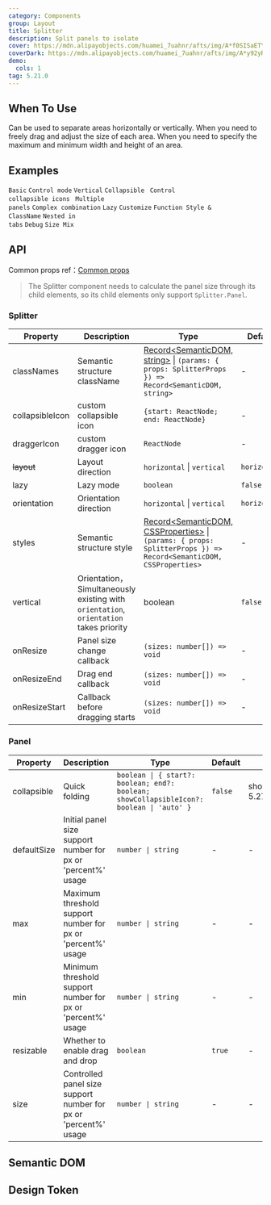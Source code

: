 ```yaml
---
category: Components
group: Layout
title: Splitter
description: Split panels to isolate
cover: https://mdn.alipayobjects.com/huamei_7uahnr/afts/img/A*f0SISaETY0wAAAAAAAAAAAAADrJ8AQ/original
coverDark: https://mdn.alipayobjects.com/huamei_7uahnr/afts/img/A*y92yRYhObU8AAAAAAAAAAAAADrJ8AQ/original
demo:
  cols: 1
tag: 5.21.0
---
```


## When To Use

Can be used to separate areas horizontally or vertically. When you need to freely drag and adjust the size of each area. When you need to specify the maximum and minimum width and height of an area.

## Examples

<!-- prettier-ignore -->
<code src="./demo/size.tsx">Basic</code>
<code src="./demo/control.tsx">Control mode</code>
<code src="./demo/vertical.tsx">Vertical</code>
<code src="./demo/collapsible.tsx">Collapsible</code>
<code src="./demo/collapsibleIcon.tsx" version="5.27.0">
  Control collapsible icons
</code>
<code src="./demo/multiple.tsx">Multiple panels</code>
<code src="./demo/group.tsx">Complex combination</code>
<code src="./demo/lazy.tsx" version="5.23.0">Lazy</code>
<code src="./demo/customize.tsx" version="6.0.0">Customize</code>
<code src="./demo/style-class.tsx" version="6.0.0">Function Style & ClassName</code>
<code src="./demo/nested-in-tabs.tsx" debug>Nested in tabs</code>
<code src="./demo/debug.tsx" debug>Debug</code>
<code src="./demo/size-mix.tsx" debug>Size Mix</code>

## API

Common props ref：[Common props](/docs/react/common-props)

> The Splitter component needs to calculate the panel size through its child elements, so its child elements only support `Splitter.Panel`.

### Splitter

| Property | Description | Type | Default | Version |
| --- | --- | --- | --- | --- |
| classNames | Semantic structure className | [Record<SemanticDOM, string>](#semantic-dom) \| `(params: { props: SplitterProps }) => Record<SemanticDOM, string>` | - | 6.0.0 |
| collapsibleIcon | custom collapsible icon | `{start: ReactNode; end: ReactNode}` | - | 6.0.0 |
| draggerIcon | custom dragger icon | `ReactNode` | - | 6.0.0 |
| ~~layout~~ | Layout direction | `horizontal` \| `vertical` | `horizontal` | - |
| lazy | Lazy mode | `boolean` | `false` | 5.23.0 |
| orientation | Orientation direction | `horizontal` \| `vertical` | `horizontal` |  |
| styles | Semantic structure style | [Record<SemanticDOM, CSSProperties>](#semantic-dom) \| `(params: { props: SplitterProps }) => Record<SemanticDOM, CSSProperties>` | - | 6.0.0 |
| vertical | Orientation，Simultaneously existing with `orientation`, `orientation` takes priority | boolean | `false` |  |
| onResize | Panel size change callback | `(sizes: number[]) => void` | - | - |
| onResizeEnd | Drag end callback | `(sizes: number[]) => void` | - | - |
| onResizeStart | Callback before dragging starts | `(sizes: number[]) => void` | - | - |

### Panel

| Property | Description | Type | Default | Version |
| --- | --- | --- | --- | --- |
| collapsible | Quick folding | `boolean \| { start?: boolean; end?: boolean; showCollapsibleIcon?: boolean \| 'auto' }` | `false` | showCollapsibleIcon: 5.27.0 |
| defaultSize | Initial panel size support number for px or 'percent%' usage | `number \| string` | - | - |
| max | Maximum threshold support number for px or 'percent%' usage | `number \| string` | - | - |
| min | Minimum threshold support number for px or 'percent%' usage | `number \| string` | - | - |
| resizable | Whether to enable drag and drop | `boolean` | `true` | - |
| size | Controlled panel size support number for px or 'percent%' usage | `number \| string` | - | - |

## Semantic DOM

<code src="./demo/_semantic.tsx" simplify="true"></code>

## Design Token

<ComponentTokenTable component='Splitter'></ComponentTokenTable>
